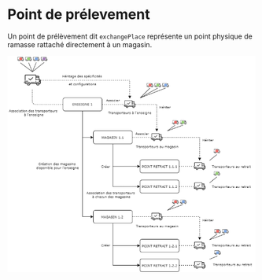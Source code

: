 # Point de prélevement

Un point de prélèvement dit `exchangePlace` représente un point physique de ramasse rattaché directement à un magasin. 

![get-started-icon](../../assets/images/ExchangePlace.png)
